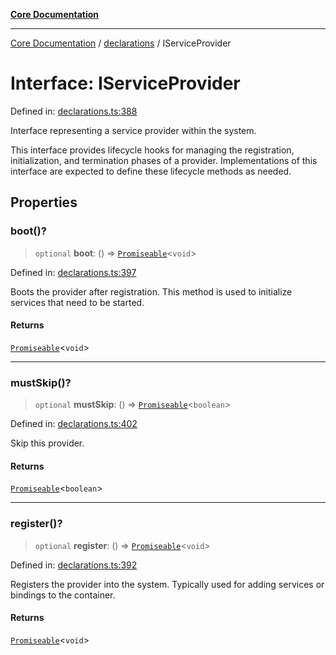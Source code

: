 [**Core Documentation**](../../README.md)

***

[Core Documentation](../../README.md) / [declarations](../README.md) / IServiceProvider

# Interface: IServiceProvider

Defined in: [declarations.ts:388](https://github.com/stonemjs/core/blob/b1f29857c7f1e529739f22d486494bed3b22d2c6/src/declarations.ts#L388)

Interface representing a service provider within the system.

This interface provides lifecycle hooks for managing the registration,
initialization, and termination phases of a provider. Implementations
of this interface are expected to define these lifecycle methods as needed.

## Properties

### boot()?

> `optional` **boot**: () => [`Promiseable`](../type-aliases/Promiseable.md)\<`void`\>

Defined in: [declarations.ts:397](https://github.com/stonemjs/core/blob/b1f29857c7f1e529739f22d486494bed3b22d2c6/src/declarations.ts#L397)

Boots the provider after registration. This method is used to initialize services that need to be started.

#### Returns

[`Promiseable`](../type-aliases/Promiseable.md)\<`void`\>

***

### mustSkip()?

> `optional` **mustSkip**: () => [`Promiseable`](../type-aliases/Promiseable.md)\<`boolean`\>

Defined in: [declarations.ts:402](https://github.com/stonemjs/core/blob/b1f29857c7f1e529739f22d486494bed3b22d2c6/src/declarations.ts#L402)

Skip this provider.

#### Returns

[`Promiseable`](../type-aliases/Promiseable.md)\<`boolean`\>

***

### register()?

> `optional` **register**: () => [`Promiseable`](../type-aliases/Promiseable.md)\<`void`\>

Defined in: [declarations.ts:392](https://github.com/stonemjs/core/blob/b1f29857c7f1e529739f22d486494bed3b22d2c6/src/declarations.ts#L392)

Registers the provider into the system. Typically used for adding services or bindings to the container.

#### Returns

[`Promiseable`](../type-aliases/Promiseable.md)\<`void`\>

